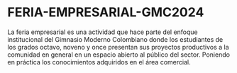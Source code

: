 # FERIA-EMPRESARIAL-GMC2024
La feria empresarial es una actividad que hace parte del enfoque institucional del Gimnasio Moderno Colombiano donde los estudiantes de los grados octavo, noveno y once presentan sus proyectos productivos a la comunidad en general en un espacio abierto al público del sector. Poniendo en práctica los conocimientos adquiridos en el área comercial.
